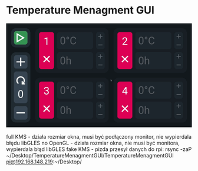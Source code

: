 # Temperature Menagment GUI
![Alt text](README_Files/gif.gif)









full KMS - działa rozmiar okna, musi być podłączony monitor, nie wypierdala błędu libGLES
no OpenGL - działa rozmiar okna, nie musi być monitora, wypierdala błąd libGLES
fake KMS - pizda
przesył danych do rpi:
rsync -zaP ~/Desktop/TemperatureMenagmentGUI/TemperatureMenagmentGUI pi@192.168.148.219:~/Desktop/
